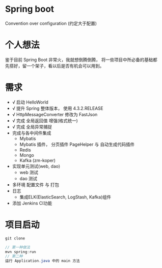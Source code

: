 # Spring boot #
Convention over configuration (约定大于配置)

# 个人想法 #
鉴于目前 Spring Boot 非常火，我就想倒腾倒腾，
将一些项目中所必备的基础都先搭好，留一个架子，看以后是否有机会可以用到。

# 需求 #

* √ 启动 HelloWorld
* √ 提升 Spring 整体版本， 使用 4.3.2.RELEASE
* √ HttpMessageConverter 修改为 FastJson
* √ 完成 全局返回值 增强(格式统一)
* √ 完成 全局异常捕捉
* 完成与各中间件集成
    * Mybatis
    * Mybatis 插件， 分页插件 PageHelper 与 自动生成代码插件
    * Redis
    * Mongo
    * Kafka (zm-koper)
* 实现单元测试(web, dao)
    * web 测试
    * dao 测试
* 多环境 配置文件 与 打包
* 日志
    * 集成ELK(ElasticSearch, LogStash, Kafka)组件
* 添加 Jenkins CI功能

# 项目启动 #

``` java
git clone

// 第一种做法
mvn spring:run
// 第二种
运行 Application.java 中的 main 方法
```
